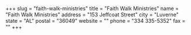 +++
slug = "faith-walk-ministries"
title = "Faith Walk Ministries"
name = "Faith Walk Ministries"
address = "153 Jeffcoat Street"
city = "Luverne"
state = "AL"
postal = "36049"
website = ""
phone = "334 335-5352"
fax = ""
+++
